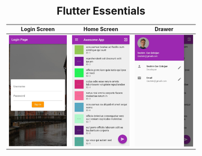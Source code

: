 <h1 align="center"> Flutter Essentials </h1>

Login Screen           |  Home Screen |  Drawer 
:-------------------------:|:-------------------------: |:-------------------------:
![](images/login.jpeg )  |  ![](images/home.jpeg) |  ![](images/drawer.jpeg)
